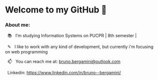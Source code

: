 
<h1>Welcome to my GitHub 👋</h1>

<h3>About me:</h3>

&nbsp; 📚 &nbsp; I'm studying Information Systems on PUCPR | 8th semester |

&nbsp; ✎ &nbsp; I like to work with any kind of development, but currently i'm focusing on web programming

&nbsp; 📫 &nbsp; You can reach me at: bruno.bergamini@outlook.com

&nbsp; Linkedin: https://www.linkedin.com/in/bruno--bergamini/
